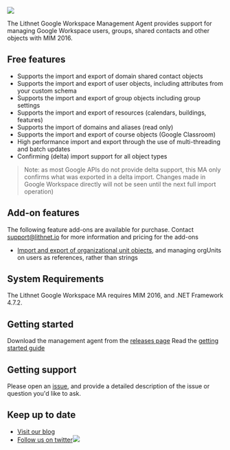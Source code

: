 ![](https://lithnet.github.io/images/logo-ex-small.png)

The Lithnet Google Workspace Management Agent provides support for managing Google Workspace users, groups, shared contacts and other objects with MIM 2016.

## Free features
* Supports the import and export of domain shared contact objects
* Supports the import and export of user objects, including attributes from your custom schema
* Supports the import and export of group objects including group settings
* Supports the import and export of resources (calendars, buildings, features)
* Supports the import of domains and aliases (read only)
* Supports the import and export of course objects (Google Classroom)
* High performance import and export through the use of multi-threading and batch updates
* Confirming (delta) import support for all object types

> Note: as most Google APIs do not provide delta support, this MA only confirms what was exported in a delta import. Changes made in Google Workspace directly will not be seen until the next full import operation)

## Add-on features
The following feature add-ons are available for purchase. Contact [support@lithnet.io](mailto:support@lithnet.io) for more information and pricing for the add-ons
* [Import and export of organizational unit objects](https://github.com/lithnet/googleapps-managementagent/wiki/Managing-organizational-units), and managing orgUnits on users as references, rather than strings

## System Requirements
The Lithnet Google Workspace MA requires MIM 2016, and .NET Framework 4.7.2.

## Getting started
Download the management agent from the [releases page](https://github.com/lithnet/googleapps-managementagent/releases)
Read the [getting started guide](https://github.com/lithnet/googleapps-managementagent/wiki)

## Getting support
Please open an [issue](https://github.com/lithnet/googleapps-managementagent/issues), and provide a detailed description of the issue or question you'd like to ask.

## Keep up to date
* [Visit our blog](https://blog.lithnet.io)
* [Follow us on twitter](https://twitter.com/lithnet_io)![](http://twitter.com/favicon.ico)
